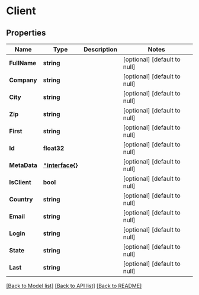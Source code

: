 # Client

## Properties
Name | Type | Description | Notes
------------ | ------------- | ------------- | -------------
**FullName** | **string** |  | [optional] [default to null]
**Company** | **string** |  | [optional] [default to null]
**City** | **string** |  | [optional] [default to null]
**Zip** | **string** |  | [optional] [default to null]
**First** | **string** |  | [optional] [default to null]
**Id** | **float32** |  | [optional] [default to null]
**MetaData** | [***interface{}**](interface{}.md) |  | [optional] [default to null]
**IsClient** | **bool** |  | [optional] [default to null]
**Country** | **string** |  | [optional] [default to null]
**Email** | **string** |  | [optional] [default to null]
**Login** | **string** |  | [optional] [default to null]
**State** | **string** |  | [optional] [default to null]
**Last** | **string** |  | [optional] [default to null]

[[Back to Model list]](../README.md#documentation-for-models) [[Back to API list]](../README.md#documentation-for-api-endpoints) [[Back to README]](../README.md)



